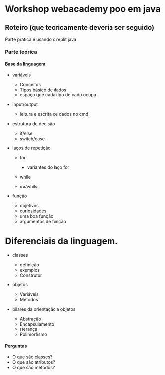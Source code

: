 # Workshop webacademy poo em java

## Roteiro (que teoricamente deveria ser seguido)
Parte prática é usando o replit java
### Parte teórica

#### Base da linguagem

- variáveis
    - Conceitos
    - Tipos básico de dados
    - espaço que cada tipo de cado ocupa

- input/output
    - leitura e escrita de dados no cmd.

- estrutura de decisão
   - if/else
   - switch/case

- laços de repetição
    - for
        - variantes do laço for
    - while

    - do/while

- função
    - objetivos
    - curiosidades
    - uma boa função
    - argumentos de função

# Diferenciais da linguagem.
- classes 
    - definição
    - exemplos
    - Construtor
  
- objetos
    - Variáveis
    - Métodos
  
- pilares da orientação a objetos

    - Abstração
    - Encapsulamento
    - Herança
    - Polimorfismo
  
  
  

#### Perguntas

- O que são classes?
- O que são atributos?
- O que são métodos?

